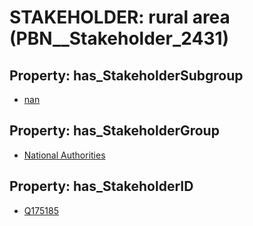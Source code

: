 # STAKEHOLDER: __rural area__ (PBN__Stakeholder_2431)

## Property: has_StakeholderSubgroup

* [nan](PBN__StakeholderSubgroup_7)

## Property: has_StakeholderGroup

* [National Authorities](PBN__StakeholderGroup_7)

## Property: has_StakeholderID

* [Q175185](Q175185)

